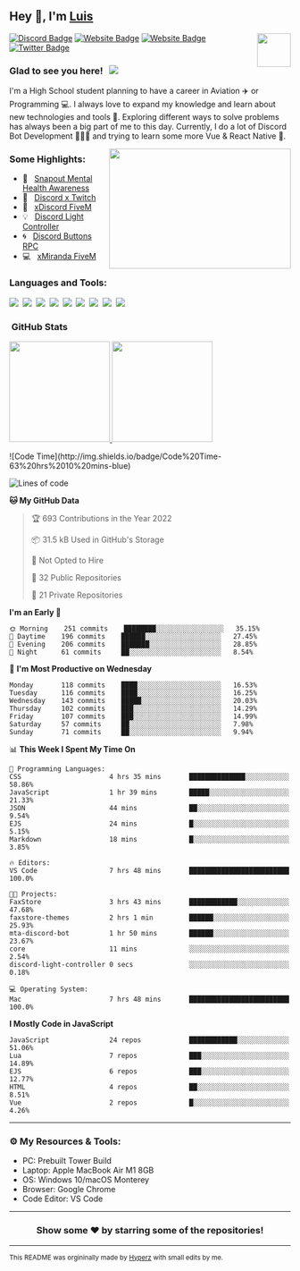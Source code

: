 ## Hey 👋, I'm [Luis](https://hypnoticsiege.net/) 

<img align="right" height="60" width="60" alt="" src="https://hypnoticsiege.net/images/uploads/logo.png" />

[![Discord Badge](https://img.shields.io/badge/-Discord-000000?style=flat-square&logo=Discord&logoColor=white)](https://hypnoticsiege.net/discord)
[![Website Badge](https://img.shields.io/badge/Snowside-000000?style=flat-square&logo=snowpack&logoColor=blue)](https://hypnoticsiege.net/snowside)
[![Website Badge](https://img.shields.io/badge/Website-000000?style=flat-square&logo=google-chrome&logoColor=white)](https://hypnoticsiege.net/)
[![Twitter Badge](https://img.shields.io/badge/-Twitter-000000?style=flat-square&logo=Twitter&logoColor=blue)](https://twitter.com/hypnoticsiege)

### Glad to see you here! &nbsp; ![](https://komarev.com/ghpvc/?username=HypnoticSiege&label=Views&color=blue&style=plastic) 

I'm a High School student planning to have a career in Aviation ✈️ or Programming 💻. I always love to expand my knowledge and learn about new technologies and tools 🔨.  Exploring different ways to solve problems has always been a big part of me to this day. Currently, I do a lot of Discord Bot Development 👨🏻‍💻 and trying to learn some more Vue & React Native 👀.

<img align="right" height="215" width="325" alt="" src="https://cdn.dribbble.com/users/416610/screenshots/4801105/coding_desk_flat_vector_ui_ux_design_illustration_motion_animation_gif2.gif" />


### Some Highlights:

- 📌 &nbsp; [Snapout Mental Health Awareness](https://snapout.nl/)
- 🚀 &nbsp; [Discord x Twitch](https://github.com/HypnoticSiege/Discord-x-Twitch)
- 🏫 &nbsp; [xDiscord FiveM](https://github.com/HypnoticSiege/xDiscord)
- 💡 &nbsp; [Discord Light Controller](https://github.com/HypnoticSiege/discord-light-controller)
- 🌀 &nbsp; [Discord Buttons RPC](https://github.com/HypnoticSiege/Discord-Buttons-RPC)
- 💻 &nbsp; [xMiranda FiveM](https://github.com/HypnoticSiege/xMiranda)

### Languages and Tools:

![](https://img.shields.io/badge/JavaScript-000000?style=for-the-badge&logo=javascript&logoColor=yellow)&nbsp;
![](https://img.shields.io/badge/Node.js-000000?style=for-the-badge&logo=node.js&logoColor=green)&nbsp;
![](https://img.shields.io/badge/HTML5-000000?style=for-the-badge&logo=html5&logoColor=orange)&nbsp;
![](https://img.shields.io/badge/CSS3-000000?style=for-the-badge&logo=css3&logoColor=blue)&nbsp;
![](https://img.shields.io/badge/Typescript-000000?style=for-the-badge&logo=typescript&logoColor=blue)&nbsp;
![](https://img.shields.io/badge/Windows-000000?style=for-the-badge&logo=windows&logoColor=blue)&nbsp;
![](https://img.shields.io/badge/Linux-000000?style=for-the-badge&logo=linux&logoColor=orange)&nbsp;
![](https://img.shields.io/badge/Discord-000000?style=for-the-badge&logo=discord&logoColor=white)&nbsp;
![](https://img.shields.io/badge/GitHub-000000?style=for-the-badge&logo=github&logoColor=white)&nbsp;

### &nbsp;GitHub Stats

<p align="left">
<a href="https://github.com/HypnoticSiege">
  <img height="180em" src="https://github-readme-stats-eight-theta.vercel.app/api?username=HypnoticSiege&show_icons=true&theme=react&include_all_commits=true&count_private=true"/>
  <img height="180em" src="https://github-readme-stats-eight-theta.vercel.app/api/top-langs/?username=HypnoticSiege&layout=compact&langs_count=8&theme=react"/>
  </a>
</p>
<!--START_SECTION:waka-->
![Code Time](http://img.shields.io/badge/Code%20Time-63%20hrs%2010%20mins-blue)

![Lines of code](https://img.shields.io/badge/From%20Hello%20World%20I%27ve%20Written-112%20Thousand%20lines%20of%20code-blue)

**🐱 My GitHub Data** 

> 🏆 693 Contributions in the Year 2022
 > 
> 📦 31.5 kB Used in GitHub's Storage 
 > 
> 🚫 Not Opted to Hire
 > 
> 📜 32 Public Repositories 
 > 
> 🔑 21 Private Repositories  
 > 
**I'm an Early 🐤** 

```text
🌞 Morning    251 commits    ████████░░░░░░░░░░░░░░░░░   35.15% 
🌆 Daytime    196 commits    ██████░░░░░░░░░░░░░░░░░░░   27.45% 
🌃 Evening    206 commits    ███████░░░░░░░░░░░░░░░░░░   28.85% 
🌙 Night      61 commits     ██░░░░░░░░░░░░░░░░░░░░░░░   8.54%

```
📅 **I'm Most Productive on Wednesday** 

```text
Monday       118 commits    ████░░░░░░░░░░░░░░░░░░░░░   16.53% 
Tuesday      116 commits    ████░░░░░░░░░░░░░░░░░░░░░   16.25% 
Wednesday    143 commits    █████░░░░░░░░░░░░░░░░░░░░   20.03% 
Thursday     102 commits    ███░░░░░░░░░░░░░░░░░░░░░░   14.29% 
Friday       107 commits    ███░░░░░░░░░░░░░░░░░░░░░░   14.99% 
Saturday     57 commits     ██░░░░░░░░░░░░░░░░░░░░░░░   7.98% 
Sunday       71 commits     ██░░░░░░░░░░░░░░░░░░░░░░░   9.94%

```


📊 **This Week I Spent My Time On** 

```text
💬 Programming Languages: 
CSS                      4 hrs 35 mins       ██████████████░░░░░░░░░░░   58.86% 
JavaScript               1 hr 39 mins        █████░░░░░░░░░░░░░░░░░░░░   21.33% 
JSON                     44 mins             ██░░░░░░░░░░░░░░░░░░░░░░░   9.54% 
EJS                      24 mins             █░░░░░░░░░░░░░░░░░░░░░░░░   5.15% 
Markdown                 18 mins             █░░░░░░░░░░░░░░░░░░░░░░░░   3.85%

🔥 Editors: 
VS Code                  7 hrs 48 mins       █████████████████████████   100.0%

🐱‍💻 Projects: 
FaxStore                 3 hrs 43 mins       ████████████░░░░░░░░░░░░░   47.68% 
faxstore-themes          2 hrs 1 min         ██████░░░░░░░░░░░░░░░░░░░   25.93% 
mta-discord-bot          1 hr 50 mins        ██████░░░░░░░░░░░░░░░░░░░   23.67% 
core                     11 mins             ░░░░░░░░░░░░░░░░░░░░░░░░░   2.54% 
discord-light-controller 0 secs              ░░░░░░░░░░░░░░░░░░░░░░░░░   0.18%

💻 Operating System: 
Mac                      7 hrs 48 mins       █████████████████████████   100.0%

```

**I Mostly Code in JavaScript** 

```text
JavaScript               24 repos            ████████████░░░░░░░░░░░░░   51.06% 
Lua                      7 repos             ███░░░░░░░░░░░░░░░░░░░░░░   14.89% 
EJS                      6 repos             ███░░░░░░░░░░░░░░░░░░░░░░   12.77% 
HTML                     4 repos             ██░░░░░░░░░░░░░░░░░░░░░░░   8.51% 
Vue                      2 repos             █░░░░░░░░░░░░░░░░░░░░░░░░   4.26%

```



<!--END_SECTION:waka-->

---

### ⚙️ My Resources & Tools:

- PC: Prebuilt Tower Build
- Laptop: Apple MacBook Air M1 8GB
- OS: Windows 10/macOS Monterey
- Browser: Google Chrome
- Code Editor: VS Code

---

<h3 align=center>Show some ❤️ by starring some of the repositories!</h3>

---
<small>This README was orgininally made by <a href="https://hyperz.net/">Hyperz</a> with small edits by me.</small>

